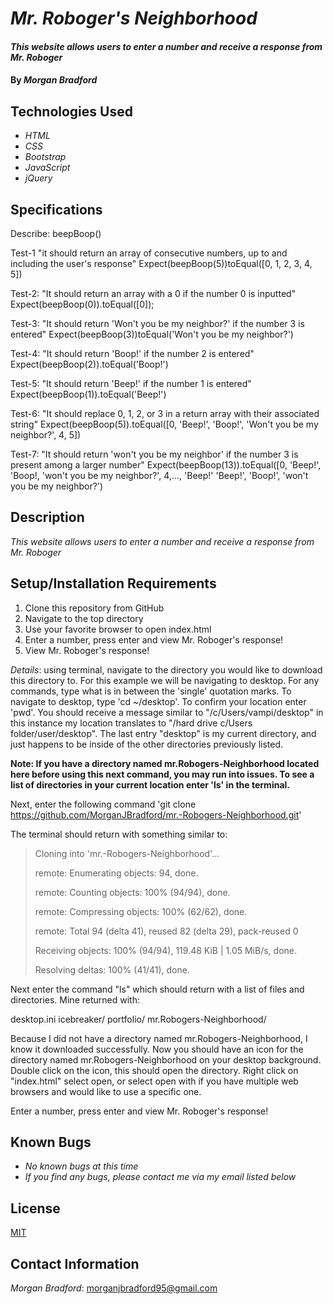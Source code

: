 # _Mr. Roboger's Neighborhood_

#### _This website allows users to enter a number and receive a response from Mr. Roboger_

#### By _**Morgan Bradford**_

## Technologies Used

* _HTML_
* _CSS_
* _Bootstrap_
* _JavaScript_
* _jQuery_

## Specifications

Describe: beepBoop()

Test-1 "it should return an array of consecutive numbers, up to and including the user's response"
Expect(beepBoop(5))toEqual([0, 1, 2, 3, 4, 5])

Test-2: "It should return an array with a 0 if the number 0 is inputted"
Expect(beepBoop(0)).toEqual([0]);

Test-3: "It should return 'Won't you be my neighbor?' if the number 3 is entered"
Expect(beepBoop(3))toEqual('Won't you be my neighbor?')

Test-4: "It should return 'Boop!' if the number 2 is entered"
Expect(beepBoop(2)).toEqual('Boop!')

Test-5: "It should return 'Beep!' if the number 1 is entered"
Expect(beepBoop(1)).toEqual('Beep!')

Test-6: "It should replace 0, 1, 2, or 3 in a return array with their associated string"
Expect(beepBoop(5)).toEqual([0, 'Beep!', 'Boop!', 'Won't you be my neighbor?', 4, 5])

Test-7: "It should return 'won't you be my neighbor' if the number 3 is present among a larger number"
Expect(beepBoop(13)).toEqual([0, 'Beep!', 'Boop!, 'won't you be my neighbor?', 4,..., 'Beep!' 'Beep!', 'Boop!', 'won't you be my neighbor?')


## Description

_This website allows users to enter a number and receive a response from Mr. Roboger_

## Setup/Installation Requirements

1. Clone this repository from GitHub
2. Navigate to the top directory
3. Use your favorite browser to open index.html
4. Enter a number, press enter and view Mr. Roboger's response!
5. View Mr. Roboger's response!

_Details_: using terminal, navigate to the directory you would like to download this directory to. For this example we will be navigating to desktop. For any commands, type what is in between the 'single' quotation marks. To navigate to desktop, type 'cd ~/desktop'. To confirm your location enter 'pwd'. You should receive a message similar to "/c/Users/vampi/desktop" in this instance my location translates to "/hard drive c/Users folder/user/desktop". The last entry "desktop" is my current directory, and just happens to be inside of the other directories previously listed.

**Note: If you have a directory named mr.Robogers-Neighborhood located here before using this next command, you may run into issues. To see a list of directories in your current location enter 'ls' in the terminal.**

Next, enter the following command 'git clone https://github.com/MorganJBradford/mr.-Robogers-Neighborhood.git'

The terminal should return with something similar to:

> Cloning into 'mr.-Robogers-Neighborhood'...
>
> remote: Enumerating objects: 94, done.
>
> remote: Counting objects: 100% (94/94), done.
>
> remote: Compressing objects: 100% (62/62), done.
>
> remote: Total 94 (delta 41), reused 82 (delta 29), pack-reused 0
>
> Receiving objects: 100% (94/94), 119.48 KiB | 1.05 MiB/s, done.
>
> Resolving deltas: 100% (41/41), done.

Next enter the command "ls" which should return with a list of files and directories. Mine returned with:

desktop.ini icebreaker/ portfolio/ mr.Robogers-Neighborhood/

Because I did not have a directory named mr.Robogers-Neighborhood, I know it downloaded successfully. Now you should have an icon for the directory named mr.Robogers-Neighborhood on your desktop background. Double click on the icon, this should open the directory. Right click on "index.html" select open, or select open with if you have multiple web browsers and would like to use a specific one.

Enter a number, press enter and view Mr. Roboger's response!

## Known Bugs

* _No known bugs at this time_
* _If you find any bugs, *please* contact me via my email listed below_

## License

[MIT](LICENSE.txt)

## Contact Information

_Morgan Bradford_: morganjbradford95@gmail.com